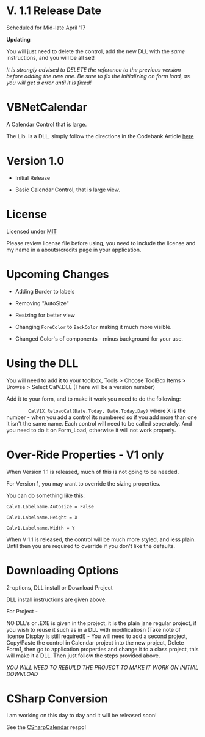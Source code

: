 # V. 1.1 Release Date

Scheduled for Mid-late April '17

**Updating**

You will just need to delete the control, add the new DLL with the *same* instructions, and you will be all set!

*It is strongly advised to DELETE the reference to the previous version before adding the new one. Be sure to fix the Initializing on form load, as you will get a error until it is fixed!*

# VBNetCalendar
A Calendar Control that is large. 


The Lib. Is a DLL, simply follow the directions in the Codebank Article [here](http://www.vbforums.com/showthread.php?845535-Large-Calendar-Control&p=5155523#post5155523)



# Version 1.0

 - Initial Release
 
 - Basic Calendar Control, that is large view. 


# License 

Licensed under [MIT](https://github.com/jdc20181/VBNetCalendar/blob/master/LICENSE)

Please review license file before using, you need to include the license and my name in a abouts/credits page in your application. 

# Upcoming Changes

  - Adding Border to labels
  
  - Removing "AutoSize"
  
  - Resizing for better view
  
  - Changing `ForeColor` to `BackColor` making it much more visible. 
  
  - Changed Color's of components - minus background for your use. 
  
# Using the DLL

You will need to add it to your toolbox, Tools > Choose ToolBox Items > Browse > Select CalV.DLL (There will be a version number)

Add it to your form, and to make it work you need to do the following:

`        CalV1X.ReloadCal(Date.Today, Date.Today.Day)` where X is the number - when you add a control its numbered so if you add more than one it isn't the same name. Each control will need to be called seperately. And you need to do it on Form_Load, otherwise it will not work properly. 

# Over-Ride Properties - V1 only 

When Version 1.1 is released, much of this is not going to be needed. 

For Version 1, you may want to override the sizing properties. 

You can do something like this:

`Calv1.Labelname.Autosize = False`

`Calv1.Labelname.Height = X`

`Calv1.Labelname.Width = Y`

When V 1.1 is released, the control will be much more styled, and less plain. Until then you are required to override if you don't like the defaults. 

# Downloading Options 

2-options, DLL install or Download Project

DLL install instructions are given above. 

For Project - 

NO DLL's or .EXE is given in the project, it is the plain jane regular project, if you wish to reuse it such as in a DLL with modificatiosn (Take note of license Display is still required!) - You will need to add a second project, Copy/Paste the control in Calendar project into the new project, Delete Form1, then go to application properties and change it to a class project, this will make it a DLL. 
Then just follow the steps provided above. 

*YOU WILL NEED TO REBUILD THE PROJECT TO MAKE IT WORK ON INITIAL DOWNLOAD*


# CSharp Conversion

I am working on this day to day and it will be released soon!

See the [CSharpCalendar](https://github.com/jdc20181/CSharpCalendar) respo!
